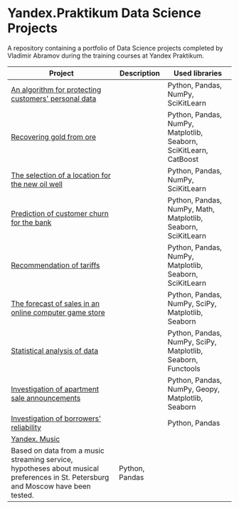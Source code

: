# Yandex.Praktikum Data Science Projects

A repository containing a portfolio of Data Science projects completed by Vladimir Abramov during the training courses at Yandex Praktikum.

|Project|Description|Used libraries|
|-|-|-|
|[An algorithm for protecting customers' personal data](https://github.com/vladimir-abramov/yandex-praktikum_data-science_projects/blob/main/10_An%20algorithm%20for%20protecting%20customers'%20personal%20data/10_project.ipynb)||Python, Pandas, NumPy, SciKitLearn|
|[Recovering gold from ore](https://github.com/vladimir-abramov/yandex-praktikum_data-science_projects/blob/main/09_Recovering%20gold%20from%20ore/09_project.ipynb)||Python, Pandas, NumPy, Matplotlib, Seaborn, SciKitLearn, CatBoost|
|[The selection of a location for the new oil well](https://github.com/vladimir-abramov/yandex-praktikum_data-science_projects/blob/main/08_The%20selection%20of%20a%20location%20for%20the%20new%20oil%20well/08_project.ipynb)||Python, Pandas, NumPy, SciKitLearn|
|[Prediction of customer churn for the bank](https://github.com/vladimir-abramov/yandex-praktikum_data-science_projects/blob/main/07_Prediction%20of%20customer%20churn%20for%20the%20bank/07_project.ipynb)||Python, Pandas, NumPy, Math, Matplotlib, Seaborn, SciKitLearn|
|[Recommendation of tariffs](https://github.com/vladimir-abramov/yandex-praktikum_data-science_projects/blob/main/06_Recommendation%20of%20tariffs/06_project.ipynb)||Python, Pandas, NumPy, Matplotlib, Seaborn, SciKitLearn|
|[The forecast of sales in an online computer game store](https://github.com/vladimir-abramov/yandex-praktikum_data-science_projects/blob/main/05_The%20forecast%20of%20sales%20in%20an%20online%20computer%20game%20store/05_project.ipynb)||Python, Pandas, NumPy, SciPy, Matplotlib, Seaborn|
|[Statistical analysis of data](https://github.com/vladimir-abramov/yandex-praktikum_data-science_projects/blob/main/04_Statistical%20analysis%20of%20data/04_project.ipynb)||Python, Pandas, NumPy, SciPy, Matplotlib, Seaborn, Functools|
|[Investigation of apartment sale announcements](https://github.com/vladimir-abramov/yandex-praktikum_data-science_projects/blob/main/03_Real%20estate%20market%20analysis/03_project.ipynb)||Python, Pandas, NumPy, Geopy, Matplotlib, Seaborn|
|[Investigation of borrowers' reliability](https://github.com/vladimir-abramov/yandex-praktikum_data-science_projects/blob/main/02_Investigation%20of%20borrowers'%20reliability/02_project.ipynb)||Python, Pandas|
|[Yandex. Music](https://github.com/vladimir-abramov/yandex-praktikum_data-science_projects/blob/main/01_Yandex_Music/1st_project.ipynb)|
Based on data from a music streaming service, hypotheses about musical preferences in St. Petersburg and Moscow have been tested.|Python, Pandas|

